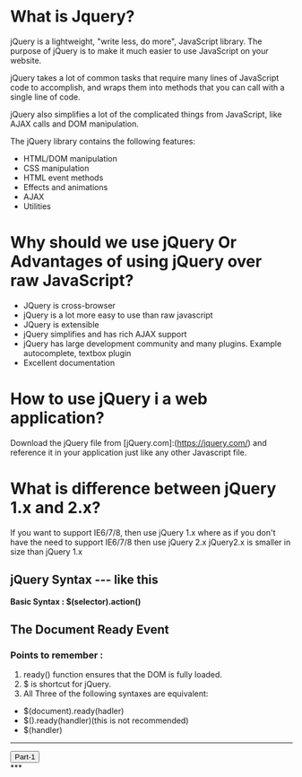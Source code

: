 # What is Jquery?
jQuery is a lightweight, "write less, do more", JavaScript library.
The purpose of jQuery is to make it much easier to use JavaScript on your website.

jQuery takes a lot of common tasks that require many lines of JavaScript code to accomplish, and wraps them into methods that you can call with a single line of code.

jQuery also simplifies a lot of the complicated things from JavaScript, like AJAX calls and DOM manipulation.

The jQuery library contains the following features:

- HTML/DOM manipulation
- CSS manipulation
- HTML event methods
- Effects and animations
- AJAX
- Utilities
# Why should we use jQuery Or Advantages of using jQuery over raw JavaScript?
- JQuery is cross-browser
- jQuery is a lot more easy to use than raw javascript
- JQuery is extensible
- jQuery simplifies and has rich AJAX support
- jQuery has large development community and many plugins. Example autocomplete, textbox plugin
- Excellent documentation
# How to use jQuery i a web application?
Download the jQuery file from [jQuery.com]:(https://jquery.com/) and reference it in your application just like any other Javascript file.
# What is difference between jQuery 1.x and 2.x?
If you want to support IE6/7/8, then use jQuery 1.x where as if you don't have the need to support IE6/7/8 then use jQuery 2.x jQuery2.x is smaller in size than jQuery 1.x
## jQuery Syntax --- like this
**Basic Syntax : $(selector).action()**
## The Document Ready Event

### Points to remember :
1. ready() function ensures that the DOM is fully loaded.
2. $ is shortcut for jQuery.
3. All Three of the following syntaxes are equivalent:
- $(document).ready(hadler)
- $().ready(handler)(this is not recommended)
- $(handler)

***
 <div class="container">
      <script>
      $(document).ready(function(){
          $('#btn-1').click(function(){
            alert('jquery tutorial');
          })
      })
      </script>
        <button class="btn btn-info" id='btn-1'>Part-1</button>
    </div>
***















